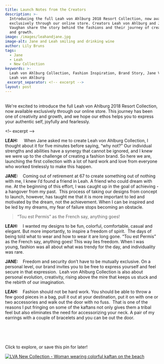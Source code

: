 ```yaml
---
title: Launch Notes from the Creators
description: >-
  Introducing the full Leah von Ahlburg 2018 Resort Collection, now available
  exclusively through our online store. Creators Leah von Ahlburg and Jane
  Vaughan share the story behind the fashions and their journey of creativity
  and growth.
image: /images/leahandjane.jpg
image-alt: Jane and Leah smiling and drinking wine
author: Lily Bruns
tags:
  - Jane
  - Leah
  - New Collection
keywords: >-
  Leah von Ahlburg Collection, Fashion Inspiration, Brand Story, Jane Vaughan,
  Leah von Ahlburg
_excerpt_separator: <!-- excerpt -->
layout: post
---
```


<br>We're excited to introduce the full Leah von Ahlburg 2018 Resort Collection, now available exclusively through our online store. This journey has been one of creativity and growth, and we hope our ethos helps you to express your authentic self, joyfully and fearlessly.

<!– excerpt –>

**LEAH:**     When Jane asked me to create Leah von Ahlburg Collection, I thought about it for five minutes before saying, “why not?” Our individual strengths and abilities have a synergy that cannot be ignored, and I knew we were up to the challenge of creating a fashion brand. So here we are, launching the first collection with a lot of hard work and love from everyone who worked tirelessly to make this happen.

**JANE:**    Coming out of retirement at 67 to create something out of nothing with me, I knew I’d found a friend in Leah. A friend who could dream with me. At the beginning of this effort, I was caught up in the goal of achieving - a hangover from my past.  This process of taking our designs from concept to launch, however, has taught me that it is more important to led and motivated by the dream, not the achievement. When I can be inspired and be led by my dreams, my fear of failure stops becoming an obstacle.

> “Tou est Permis” as the French say, anything goes!

**LEAH:**    I wanted my designs to be fun, colorful, comfortable, casual and elegant. But more importantly, to inspire a freedom of spirit.  The days of being told what to wear and how to wear it are long gone. “Tou est Permis” as the French say, anything goes! This way lies freedom. When I was young, fashion was all about what was trendy for the day, and individuality was rare.

**JANE:**    Freedom and security don’t have to be mutually exclusive. On a personal level, our brand invites you to be free to express yourself and feel secure in that expression.  Leah von Ahlburg Collection is also about personal evolution, creativity, rising above the mire that keeps us stuck and the rebirth of our imagination.

**LEAH:**    Fashion should not be hard work. You should be able to throw a few good pieces in a bag, pull it out at your destination, put it on with one or two accessories and walk out the door with no fuss.  That is one of the reasons I put fringing on some of the kaftans not only gives them a tribal feel but also eliminates the need for accessorizing your neck. A pair of my earrings with a couple of bracelets and you can be out the door.

<br><br><br>

Click to explore, or save this pin for later!

[![LVA New Collection - Woman wearing colorful kaftan on the beach](/images/lvanewcollectionbeachpin.jpg)](https://leahvonahlburg.com/collections)


